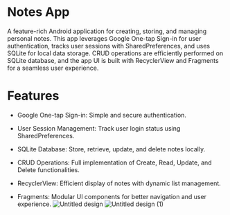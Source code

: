 #  Notes App
A feature-rich Android application for creating, storing, and managing personal notes. This app leverages Google One-tap Sign-in for user authentication, tracks user sessions with SharedPreferences, and uses SQLite for local data storage. CRUD operations are efficiently performed on SQLite database, and the app UI is built with RecyclerView and Fragments for a seamless user experience.

# Features
- Google One-tap Sign-in: Simple and secure authentication.
* User Session Management: Track user login status using SharedPreferences.
+ SQLite Database: Store, retrieve, update, and delete notes locally.
- CRUD Operations: Full implementation of Create, Read, Update, and Delete functionalities.
* RecyclerView: Efficient display of notes with dynamic list management.
- Fragments: Modular UI components for better navigation and user experience.
![Untitled design](https://github.com/Harsh-developer-apk/Notes-App/assets/150172274/21ea684b-358b-4c07-9315-2e5065b89b86)
![Untitled design (1)](https://github.com/Harsh-developer-apk/Notes-App/assets/150172274/6f44ff1b-f0c5-4f77-8c2f-4c2d4d7c1850)
